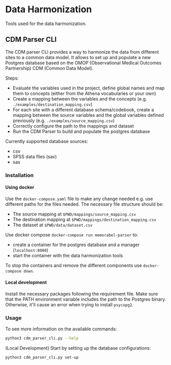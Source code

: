# Data Harmonization

Tools used for the data harmonization.

## CDM Parser CLI

The CDM parser CLI provides a way to harmonize the data from different sites to a common data model. It allows to set up and populate a new Postgres database based on the OMOP (Observational Medical Outcomes Partnership) CDM (Common Data Model).

Steps:
- Evaluate the variables used in the project, define global names and map them to concepts (either from the Athena vocabularies or your own)
- Create a mapping between the variables and the concepts (e.g. `./examples/destination_mapping.csv`)
- For each site with a different database schema/codebook, create a mapping between the source variables and the global variables defined previously (e.g. `./examples/source_mapping.csv`)
- Correctly configure the path to the mappings and dataset
- Run the CDM Parser to build and populate the postgres database 

Currently supported database sources:
- csv
- SPSS data files (sav)
- sas

### Installation

#### Using docker

Use the `docker-compose.yaml` file to make any change needed e.g. use different paths for the files needed.
The necessary file structure should be:
- The source mapping at `$PWD/mappings/source_mapping.csv`
- The destination mapping at `$PWD/mappings/destination_mapping.csv`
- The dataset at `$PWD/data/dataset.csv`

Use docker compose `docker-compose run memorabel-parser` to:
- create a container for the postgres database and a manager (`localhost:8080`)
- start the container with the data harmonization tools

To stop the containers and remove the different components use `docker-compose down`.

#### Local development

Install the necessary packages following the requirement file.
Make sure that the PATH environment variable includes the path to the Postgres binary.
Otherwise, it'll cause an error when trying to install `psycopg2`.

### Usage

To see more information on the available commands:

```bash
python3 cdm_parser_cli.py --help
```

(Local Development) Start by setting up the database configurations:

```bash
python3 cdm_parser_cli.py set-up
```
